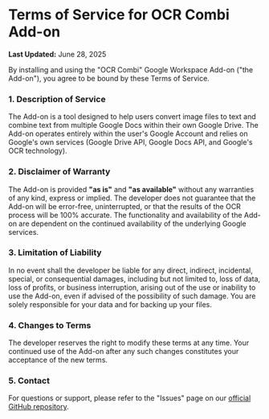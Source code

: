 # Terms of Service for OCR Combi Add-on

**Last Updated:** June 28, 2025

By installing and using the "OCR Combi" Google Workspace Add-on ("the Add-on"), you agree to be bound by these Terms of Service.

### 1. Description of Service

The Add-on is a tool designed to help users convert image files to text and combine text from multiple Google Docs within their own Google Drive. The Add-on operates entirely within the user's Google Account and relies on Google's own services (Google Drive API, Google Docs API, and Google's OCR technology).

### 2. Disclaimer of Warranty

The Add-on is provided **"as is"** and **"as available"** without any warranties of any kind, express or implied. The developer does not guarantee that the Add-on will be error-free, uninterrupted, or that the results of the OCR process will be 100% accurate. The functionality and availability of the Add-on are dependent on the continued availability of the underlying Google services.

### 3. Limitation of Liability

In no event shall the developer be liable for any direct, indirect, incidental, special, or consequential damages, including but not limited to, loss of data, loss of profits, or business interruption, arising out of the use or inability to use the Add-on, even if advised of the possibility of such damage. You are solely responsible for your data and for backing up your files.

### 4. Changes to Terms

The developer reserves the right to modify these terms at any time. Your continued use of the Add-on after any such changes constitutes your acceptance of the new terms.

### 5. Contact

For questions or support, please refer to the "Issues" page on our [official GitHub repository](https://github.com/[JOUW-GEBRUIKERSNAAM]/[REPO-NAAM]/issues).
